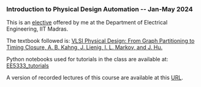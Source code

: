 ### Introduction to Physical Design Automation -- Jan-May 2024

This is an [elective](https://www.ee.iitm.ac.in/courses/syllabus/EE5333) offered by me at the Department of Electrical Engineering, IIT Madras.

The textbook followed is:
[VLSI Physical Design: From Graph Partitioning to Timing Closure, A. B. Kahng, J. Lienig, I. L. Markov, and J. Hu.](https://doi.org/10.1007/978-90-481-9591-6)

Python notebooks used for tutorials in the class are available at:
[EE5333_tutorials](https://github.com/srini229/EE5333_tutorials/)

A version of recorded lectures of this course are available at this [URL](https://drive.google.com/drive/folders/1im9ye3G1Ng66m8Yu9kh7HdyP4F7g8Zg2?usp=sharing).
